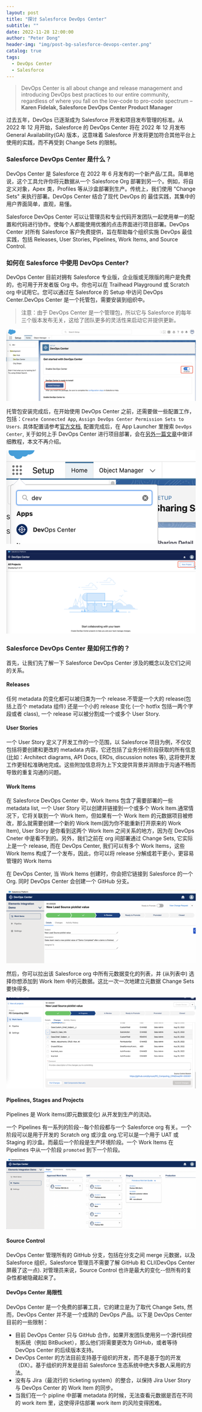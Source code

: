 ```yaml
---
layout: post
title: "探讨 Salesforce DevOps Center"
subtitle: ""
date: 2022-11-28 12:00:00
author: "Peter Dong"
header-img: "img/post-bg-salesforce-devops-center.png"
catalog: true
tags:
  - DevOps Center
  - Salesforce
---
```


> DevOps Center is all about change and release management and introducing DevOps best practices to our entire community, regardless of where you fall on the low-code to pro-code spectrum – **Karen Fidelak, Salesforce DevOps Center Product Manager**



过去五年，DevOps 已逐渐成为 Salesforce 开发和项目发布管理的标准。从 2022 年 12 月开始，Salesforce 的 DevOps Center 将在 2022 年 12 月发布 General Availability(GA) 版本，这意味着 Salesforce 开发将更加符合其他平台上使用的实践，而不再受到 Change Sets 的限制。

### Salesforce DevOps Center 是什么？

DevOps Center 是 Salesforce 在 2022 年 6 月发布的一个新产品/工具。简单地说，这个工具允许你将元数据从一个 Salesforce Org 部署到另一个。例如，将自定义对象，Apex 类，Profiles 等从沙盒部署到生产。传统上，我们使用 "Change Sets" 来执行部署。DevOps Center 结合了现代 DevOps 的 最佳实践，其集中的用户界面简单，直观，易懂。

Salesforce DevOps Center 可以让管理员和专业代码开发团队一起使用单一的配置和代码进行协作。使每个人都能使用优雅的点击界面进行项目部署。DevOps Center 对所有 Salesforce 客户免费提供，旨在帮助每个组织实施 DevOps 最佳实践，包括 Releases, User Stories, Pipelines, Work Items, and Source Control.

### 如何在 Salesforce 中使用 DevOps Center?

DevOps Center 目前对拥有 Salesforce 专业版，企业版或无限版的用户是免费的，也可用于开发者版 Org 中。你也可以在 Trailhead Playground 或 Scratch org 中试用它。您可以通过在 Salesforce 的 Setup 中访问 DevOps Center.DevOps Center 是一个托管包，需要安装到组织中。

>注意：由于 DevOps Center 是一个管理包，所以它与 Salesforce 的每年三个版本发布无关，这给了团队更多的灵活性来启动它并提供更新。

![img](/img/in-post/post-bg-devops-center.png)

托管包安装完成后，在开始使用 DevOps Center 之前，还需要做一些配置工作，包括：`Create Connected App`, `Assign DevOps Center Permission Sets to Users`. 具体配置请参考[官方文档](https://help.salesforce.com/s/articleView?id=sf.devops_center_setup.htm&type=5), 配置完成后，在 App Launcher 里搜索 `DevOps Center`, 关于如何上手 DevOps Center 进行项目部署，会在[另外一篇文章](https://dyncan.github.io/2022/12/09/step-by-step-guide-salesforce-devops-center/)中做详细教程，本文不再介绍。

![img](/img/in-post/post-bg-devops-center-app.png)

![img](/img/in-post/post-bg-devops-center-new.png)

### Salesforce DevOps Center 是如何工作的？

首先，让我们先了解一下 Salesforce DevOps Center 涉及的概念以及它们之间的关系。

#### Releases

任何 metadata 的变化都可以被归类为一个 release.不管是一个大的 release(包括上百个 metadata 组件) 还是一个小的 release 变化 (一个 hotfix 包括一两个字段或者 class), 一个 release 可以被分割成一个或多个 User Story.
 
#### User Stories

一个 User Story 定义了开发工作的一个范围，以 Salesforce 项目为例，不仅仅包括将要创建和更改的 metadata 内容，它还包括了业务分析阶段获取的所有信息 (比如：Architect diagrams, API Docs, ERDs, discussion notes 等), 这将使开发工作更轻松准确地完成。这些附加信息将为上下文提供背景并消除由于沟通不畅而导致的重复沟通的问题。

#### Work Items

在 Salesforce DevOps Center 中，Work Items 包含了需要部署的一些 metadata list, 一个 User Story 可以创建并链接到一个或多个 Work Item.通常情况下，它将关联到一个 Work Item，但如果有一个 Work Item 的元数据项目被修改，那么就需要创建一个新的 Work Item(因为你不能重新打开原来的 Work Item), User Story 是你看到这两个 Work Item 之间关系的地方，因为在 DevOps Cneter 中是看不到的。另外，我们之前在 org 间部署通过 Change Sets, 它实际上是一个 release, 而在 DevOps Center, 我们可以有多个 Work Items，这些 Work Items 构成了一个发布，因此，你可以将 release 分解成若干更小，更容易管理的 Work Items

在 DevOps Center, 当 Work Items 创建时，你会把它链接到 Salesforce 的一个 Org. 同时 DevOps Center 会创建一个 GitHub 分支。

![img](/img/in-post/post-bg-devops-center-work-items.png)

然后，你可以拉出该 Salesforce org 中所有元数据变化的列表，并 (从列表中) 选择你想添加到 Work Item 中的元数据。这比一次一次地建立元数据 Change Sets 要快得多。

![img](/img/in-post/post-bg-devops-center-app-wi-progress.png)

#### Pipelines, Stages and Projects

Pipelines 是 Work items(即元数据变化) 从开发到生产的流动。

一个 Pipelines 有一系列的阶段--每个阶段都与一个 Salesforce org 有关。一个阶段可以是用于开发的 Scratch org 或沙盒 org.它可以是一个用于 UAT 或 Staging 的沙盒。而最后一个阶段是生产环境阶段。一个 Work Items 在 Pipelines 中从一个阶段 `promoted` 到下一个阶段。

![img](/img/in-post/post-bg-devops-center-app-pipelines-progress.png)

#### Source Control

DevOps Center 管理所有的 GitHub 分支，包括在分支之间 merge 元数据，以及 Salesforce 组织，Salesforce 管理员不需要了解 GitHub 和 CLI(DevOps Center 屏蔽了这一点). 对管理员来说，Source Control 也许是最大的变化--但所有的复杂性都被隐藏起来了。

#### DevOps Center 局限性

DevOps Center 是一个免费的部署工具，它的建立是为了取代 Change Sets, 然而，DevOps Center 并不是一个成熟的 DevOps 产品。以下是 DevOps Center 目前的一些限制：

  - 目前 DevOps Center 只与 GitHub 合作，如果开发团队使用另一个源代码控制系统（例如 BitBucket），那么他们将需要更改为 GitHub，或者等待 DevOps Center 的后续版本支持。
  - DevOps Center 的方法目前支持基于组织的开发，而不是基于包的开发（DX）。基于组织的开发是目前 Salesforce 生态系统中绝大多数人采用的方法。
  - 没有与 Jira（最流行的 ticketing system）的整合，以保持 Jira User Story 与 DevOps Center 的 Work Item 的同步。
  - 当我们在一个 pipline 中部署 metadata 的时候，无法查看元数据是否在不同的 work item 里，这使得评估部署 work item 的风险变得困难。


